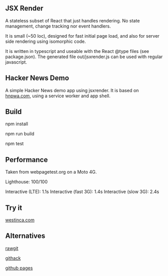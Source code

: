 JSX Render
----------
A stateless subset of React that just handles rendering.
No state management, change tracking nor event handlers.

It is small (~50 loc), designed for fast initial page load,
and also for server side rendering using isomorphic code.

It is written in typescript and useable with the React @type files
(see package.json).
The generated file out/jsxrender.js can be used with regular javascript.

Hacker News Demo
----------------
A simple Hacker News demo app using jsxrender.
It is based on [hnpwa.com](https://hnpwa.com), using a service worker and app shell.

Build
-----
npm install

npm run build

npm test

Performance
-----------
Taken from webpagetest.org on a Moto 4G.

Lighthouse: 100/100

Interactive (LTE): 1.1s
Interactive (fast 3G): 1.4s
Interactive (slow 3G): 2.4s

Try it
------
[westinca.com](https://jsxrender.westinca.com/public/)

Alternatives
------------
[rawgit](https://cdn.rawgit.com/martyntebby/jsxrender/0.9.4/public/)

[githack](https://rawcdn.githack.com/martyntebby/jsxrender/0.9.4/public/)

[github pages](http://martyntebby.github.io/jsxrender/public/)
